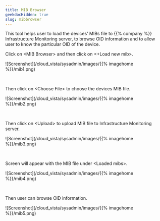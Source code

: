 ```yaml
---
title: MIB Browser
geekdocHidden: true
slug: mibbrowser
---
```


This tool helps user to load the devices’ MIBs file to {{% company %}} Infrastructure Monitoring server, to browse OID information and to allow user to know the particular OID of the device. 

Click on \<MIB Browser> and then click on <+Load new mib>.


![Screenshot](/cloud_vista/sysadmin/images/{{% imagehome %}}/mib1.png)

&nbsp;

Then click on \<Choose File> to choose the devices MIB file.

![Screenshot](/cloud_vista/sysadmin/images/{{% imagehome %}}/mib2.png)

&nbsp;

Then click on \<Upload> to upload MIB file to Infrastructure Monitoring server.

![Screenshot](/cloud_vista/sysadmin/images/{{% imagehome %}}/mib3.png)

&nbsp;

Screen will appear with the MIB file under \<Loaded mibs>.

![Screenshot](/cloud_vista/sysadmin/images/{{% imagehome %}}/mib4.png)

&nbsp;

Then user can browse OID information.

![Screenshot](/cloud_vista/sysadmin/images/{{% imagehome %}}/mib5.png)
